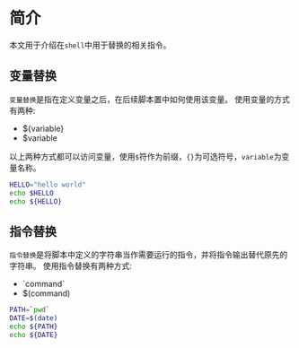 # 简介

本文用于介绍在`shell`中用于替换的相关指令。

## 变量替换

`变量替换`是指在定义变量之后，在后续脚本置中如何使用该变量。
使用变量的方式有两种:

* ${variable}
* $variable

以上两种方式都可以访问变量，使用`$`符作为前缀，`{}`为可选符号，`variable`为变量名称。

```sh
HELLO="hello world"
echo $HELLO
echo ${HELLO}
```

## 指令替换

`指令替换`是将脚本中定义的字符串当作需要运行的指令，并将指令输出替代原先的字符串。
使用指令替换有两种方式:

* \`command\`
* $(command)

```sh
PATH=`pwd`
DATE=$(date)
echo ${PATH}
echo ${DATE}
```

